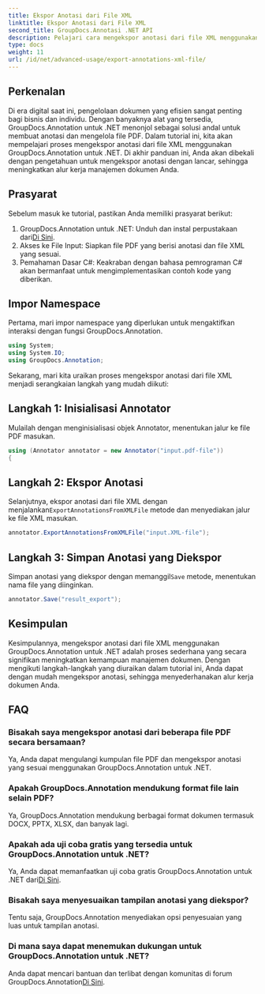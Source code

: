 ```yaml
---
title: Ekspor Anotasi dari File XML
linktitle: Ekspor Anotasi dari File XML
second_title: GroupDocs.Annotasi .NET API
description: Pelajari cara mengekspor anotasi dari file XML menggunakan GroupDocs.Annotation untuk .NET, menyederhanakan alur kerja manajemen dokumen Anda secara efisien.
type: docs
weight: 11
url: /id/net/advanced-usage/export-annotations-xml-file/
---
```

## Perkenalan
Di era digital saat ini, pengelolaan dokumen yang efisien sangat penting bagi bisnis dan individu. Dengan banyaknya alat yang tersedia, GroupDocs.Annotation untuk .NET menonjol sebagai solusi andal untuk membuat anotasi dan mengelola file PDF. Dalam tutorial ini, kita akan mempelajari proses mengekspor anotasi dari file XML menggunakan GroupDocs.Annotation untuk .NET. Di akhir panduan ini, Anda akan dibekali dengan pengetahuan untuk mengekspor anotasi dengan lancar, sehingga meningkatkan alur kerja manajemen dokumen Anda.
## Prasyarat
Sebelum masuk ke tutorial, pastikan Anda memiliki prasyarat berikut:
1.  GroupDocs.Annotation untuk .NET: Unduh dan instal perpustakaan dari[Di Sini](https://releases.groupdocs.com/annotation/net/).
2. Akses ke File Input: Siapkan file PDF yang berisi anotasi dan file XML yang sesuai.
3. Pemahaman Dasar C#: Keakraban dengan bahasa pemrograman C# akan bermanfaat untuk mengimplementasikan contoh kode yang diberikan.

## Impor Namespace
Pertama, mari impor namespace yang diperlukan untuk mengaktifkan interaksi dengan fungsi GroupDocs.Annotation.
```csharp
using System;
using System.IO;
using GroupDocs.Annotation;
```

Sekarang, mari kita uraikan proses mengekspor anotasi dari file XML menjadi serangkaian langkah yang mudah diikuti:
## Langkah 1: Inisialisasi Annotator
Mulailah dengan menginisialisasi objek Annotator, menentukan jalur ke file PDF masukan.
```csharp
using (Annotator annotator = new Annotator("input.pdf-file"))
{
```
## Langkah 2: Ekspor Anotasi
 Selanjutnya, ekspor anotasi dari file XML dengan menjalankan`ExportAnnotationsFromXMLFile` metode dan menyediakan jalur ke file XML masukan.
```csharp
annotator.ExportAnnotationsFromXMLFile("input.XML-file");
```
## Langkah 3: Simpan Anotasi yang Diekspor
 Simpan anotasi yang diekspor dengan memanggil`Save` metode, menentukan nama file yang diinginkan.
```csharp
annotator.Save("result_export");
```

## Kesimpulan
Kesimpulannya, mengekspor anotasi dari file XML menggunakan GroupDocs.Annotation untuk .NET adalah proses sederhana yang secara signifikan meningkatkan kemampuan manajemen dokumen. Dengan mengikuti langkah-langkah yang diuraikan dalam tutorial ini, Anda dapat dengan mudah mengekspor anotasi, sehingga menyederhanakan alur kerja dokumen Anda.
## FAQ
### Bisakah saya mengekspor anotasi dari beberapa file PDF secara bersamaan?
Ya, Anda dapat mengulangi kumpulan file PDF dan mengekspor anotasi yang sesuai menggunakan GroupDocs.Annotation untuk .NET.
### Apakah GroupDocs.Annotation mendukung format file lain selain PDF?
Ya, GroupDocs.Annotation mendukung berbagai format dokumen termasuk DOCX, PPTX, XLSX, dan banyak lagi.
### Apakah ada uji coba gratis yang tersedia untuk GroupDocs.Annotation untuk .NET?
 Ya, Anda dapat memanfaatkan uji coba gratis GroupDocs.Annotation untuk .NET dari[Di Sini](https://releases.groupdocs.com/).
### Bisakah saya menyesuaikan tampilan anotasi yang diekspor?
Tentu saja, GroupDocs.Annotation menyediakan opsi penyesuaian yang luas untuk tampilan anotasi.
### Di mana saya dapat menemukan dukungan untuk GroupDocs.Annotation untuk .NET?
 Anda dapat mencari bantuan dan terlibat dengan komunitas di forum GroupDocs.Annotation[Di Sini](https://forum.groupdocs.com/c/annotation/10).